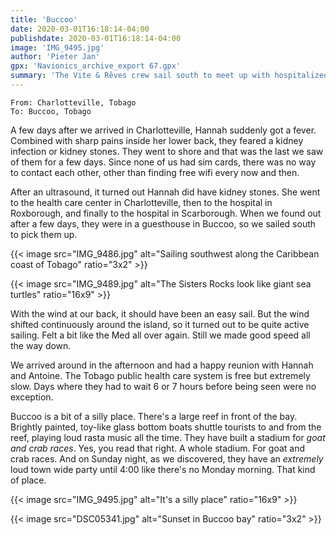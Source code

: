 ```yaml
---
title: 'Buccoo'
date: 2020-03-01T16:18:14-04:00
publishdate: 2020-03-01T16:18:14-04:00
image: 'IMG_9495.jpg'
author: 'Pieter Jan'
gpx: 'Navionics_archive_export 67.gpx'
summary: 'The Vite & Rêves crew sail south to meet up with hospitalized Hannah and Antoine in Buccoo.'
---
```


`From: Charlotteville, Tobago`<br/>
`To: Buccoo, Tobago`

A few days after we arrived in Charlotteville, Hannah suddenly got a fever. Combined with sharp pains inside her lower back, they feared a kidney infection or kidney stones. They went to shore and that was the last we saw of them for a few days. Since none of us had sim cards, there was no way to contact each other, other than finding free wifi every now and then.

After an ultrasound, it turned out Hannah did have kidney stones. She went to the health care center in Charlotteville, then to the hospital in Roxborough, and finally to the hospital in Scarborough. When we found out after a few days, they were in a guesthouse in Buccoo, so we sailed south to pick them up.

{{< image src="IMG_9486.jpg" alt="Sailing southwest along the Caribbean coast of Tobago" ratio="3x2" >}}

{{< image src="IMG_9489.jpg" alt="The Sisters Rocks look like giant sea turtles" ratio="16x9" >}}

With the wind at our back, it should have been an easy sail. But the wind shifted continuously around the island, so it turned out to be quite active sailing. Felt a bit like the Med all over again. Still we made good speed all the way down.

We arrived around in the afternoon and had a happy reunion with Hannah and Antoine. The Tobago public health care system is free but extremely slow. Days where they had to wait 6 or 7 hours before being seen were no exception.

Buccoo is a bit of a silly place. There's a large reef in front of the bay. Brightly painted, toy-like glass bottom boats shuttle tourists to and from the reef, playing loud rasta music all the time. They have built a stadium for _goat and crab races_. Yes, you read that right. A whole stadium. For goat and crab races. And on Sunday night, as we discovered, they have an _extremely_ loud town wide party until 4:00 like there's no Monday morning. That kind of place.

{{< image src="IMG_9495.jpg" alt="It's a silly place" ratio="16x9" >}}

{{< image src="DSC05341.jpg" alt="Sunset in Buccoo bay" ratio="3x2" >}}
